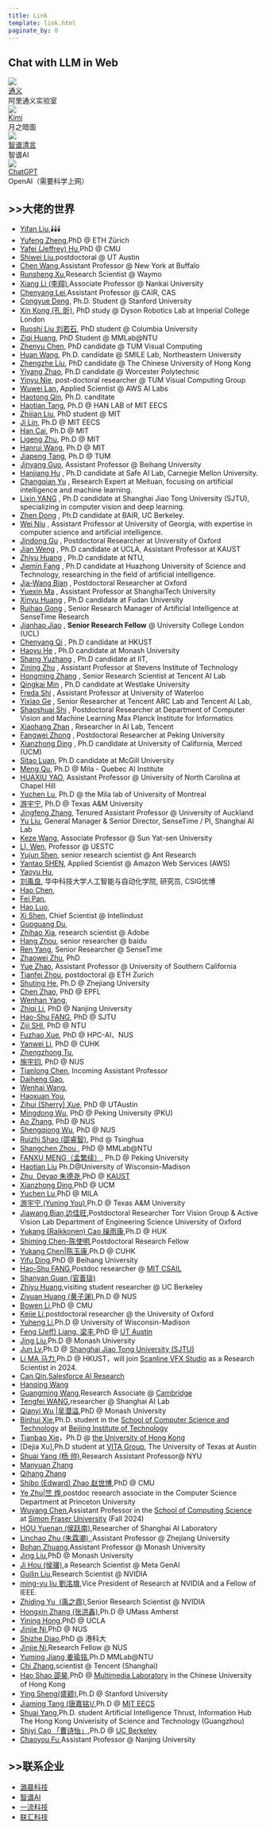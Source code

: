 ```yaml
---
title: Link
template: link.html
paginate_by: 0
---
```

## Chat with LLM in Web

<div class="post-body">
   <div id="links">
      <div class="links-content">
         <div class="link-navigation">
         	<!-- ------------------ -->
            <div class="card">
               <img class="ava" src="https://acd-assets.alicdn.com/acd_work/tongyi-portal/assets/logo.svg" />
               <div class="card-header">
                  <div>
                     <a href="https://tongyi.aliyun.com/qianwen/">通义</a>
                  </div>
                  <div class="info">阿里通义实验室</div>
               </div>
            </div>
            <!-- kimi -->
            <div class="card">
               <img class="ava" src="https://encrypted-tbn0.gstatic.com/images?q=tbn:ANd9GcSUKvIBuPnlnobZMz2mUiAiJvQztxjK-s5Hsw&s" />
               <div class="card-header">
                  <div>
                     <a href="https://kimi.moonshot.cn/">Kimi</a>
                  </div>
                  <div class="info">月之暗面</div>
               </div>
            </div>
            <!-- zhipu -->
            <div class="card">
               <img class="ava" src="https://is1-ssl.mzstatic.com/image/thumb/Purple221/v4/13/82/e9/1382e91b-362d-21c3-f06e-b8664cbebf13/AppIcon-0-0-1x_U007ephone-0-0-85-220.png/217x0w.webp" />
               <div class="card-header">
                  <div>
                     <a href="https://chatglm.cn/">智谱清言</a>
                  </div>
                  <div class="info">智谱AI</div>
               </div>
            </div>
            <!-- chatgpt -->
            <div class="card">
               <img class="ava" src="https://static.vecteezy.com/system/resources/previews/021/608/790/original/chatgpt-logo-chat-gpt-icon-on-black-background-free-vector.jpg" />
               <div class="card-header">
                  <div>
                     <a href="https://chatgpt.com/">ChatGPT</a>
                  </div>
                  <div class="info">OpenAI（需要科学上网）</div>
               </div>
            </div>
         </div>
      </div>
   </div>
</div>


## >>大佬的世界

- [Yifan Liu](https://github.com/irfanICMLL),🕯️🕯️🕯️
- [Yufeng Zheng](https://ait.ethz.ch/people/zhengyuf),PhD @ ETH Zürich
- [Yafei (Jeffrey) Hu](https://jeffreyyh.github.io),PhD @ CMU
- [Shiwei Liu](https://shiweiliuiiiiiii.github.io/),postdoctoral @ UT Austin
- [Chen Wang](https://sairlab.org/team/chen/),Assistant Professor @ New York at Buffalo
- [Runsheng Xu](https://derrickxunu.github.io),Research Scientist @ Waymo
- [Xiang Li (李翔)](http://implus.github.io),Associate Professor @ Nankai University
- [Chenyang Lei](https://chenyanglei.github.io),Assistant Professor @ CAIR, CAS
- [Congyue Deng](https://cs.stanford.edu/~congyue/),  Ph.D. Student @ Stanford University
- [Xin Kong (孔 昕)](https://kxhit.github.io/),  PhD study @ Dyson Robotics Lab at Imperial College London
- [Ruoshi Liu 刘若石](https://ruoshiliu.github.io/),  PhD student @ Columbia University
- [Ziqi Huang](https://ziqihuangg.github.io/),  PhD Student @ MMLab@NTU
- [Zhenyu Chen](https://daveredrum.github.io/),  PhD candidate @ TUM Visual Computing
- [Huan Wang](https://huanwang.tech/),  Ph.D. candidate @ SMILE Lab,  Northeastern University
- [Zhengzhe Liu](https://liuzhengzhe.github.io/),  PhD candidate @ The Chinese University of Hong Kong
- [Yiyang Zhao](https://www.zhaoyiyang.me/),  Ph.D candidate @ Worcester Polytechnic
- [Yinyu Nie](https://yinyunie.github.io/Publications),  post-doctoral researcher @ TUM Visual Computing Group
- [Wuwei Lan](https://scholar.google.com/citations?user=rpOgHRMAAAAJ&hl=en),  Applied Scientist @ AWS AI Labs
- [Haotong Qin](https://htqin.github.io/),  Ph.D. canditate
- [Haotian Tang](http://kentang.net/),  Ph.D @ HAN LAB of MIT EECS
- [Zhijian Liu](https://zhijianliu.com/),  PhD student @ MIT
- [Ji Lin](https://www.linji.me/),  Ph.D @ MIT EECS
- [Han Cai](https://han-cai.github.io/),  Ph.D @ MIT
- [Ligeng Zhu](https://lzhu.me/),  Ph.D @ MIT
- [Hanrui Wang](https://hanruiwang.me/),  Ph.D @ MIT
- [Jiapeng Tang](https://tangjiapeng.github.io/),  Ph.D @ TUM
- [Jinyang Guo](https://jinyangguo.github.io/),  Assistant Professor @ Beihang University
- [Hanjiang Hu](https://hanjianghu.net/) , Ph.D candidate at Safe AI Lab,  Carnegie Mellon University.
- [Changqian Yu](https://www.changqianyu.me/) , Research Expert at Meituan,  focusing on artificial intelligence and machine learning.
- [Lixin YANG](https://lixiny.github.io/) , Ph.D candidate at Shanghai Jiao Tong University (SJTU),  specializing in computer vision and deep learning.
- [Zhen Dong](https://dong-zhen.com/) , Ph.D candidate at BAIR,  UC Berkeley.
- [Wei Niu](https://www.niuwei.info/#about) , Assistant Professor at University of Georgia,  with expertise in computer science and artificial intelligence.
- [Jindong Gu](https://jindonggu.github.io/) , Postdoctoral Researcher at University of Oxford
- [Jian Weng](https://were.github.io/) , Ph.D candidate at UCLA,  Assistant Professor at KAUST
- [Zhiyu Huang](https://mczhi.github.io/) , Ph.D candidate at NTU, 
- [Jiemin Fang](https://jaminfong.cn/) , Ph.D candidate at Huazhong University of Science and Technology,  researching in the field of artificial intelligence.
- [Jia-Wang Bian](https://jwbian.net/) , Postdoctoral Researcher at Oxford
- [Yuexin Ma](http://yuexinma.me/index.html) , Assistant Professor at ShanghaiTech University
- [Xinyu Huang](https://xinyu1205.github.io/) , Ph.D candidate at Fudan University
- [Ruihao Gong](https://xhplus.github.io/) , Senior Research Manager of Artificial Intelligence at SenseTime Research
- [Jianhao Jiao](https://gogojjh.github.io/) , **Senior Research Fellow** @ University College London (UCL)
- [Chenyang Qi](https://chenyangqiqi.github.io/) , Ph.D candidate at HKUST
- [Haoyu He](https://charles-haoyuhe.github.io/) , Ph.D candidate at Monash University
- [Shang Yuzhang](https://42shawn.github.io/) , Ph.D candidate at IIT, 
- [Zining Zhu](https://www.cs.toronto.edu/~zining/) , Assistant Professor at Stevens Institute of Technology
- [Hongming Zhang](https://panda0881.github.io/Hongming_Homepage/) , Senior Research Scientist at Tencent AI Lab
- [Qingkai Min](https://taolusi.github.io/qingkai_min/) , Ph.D candidate at Westlake University
- [Freda Shi](https://home.ttic.edu/~freda/) , Assistant Professor at University of Waterloo
- [Yixiao Ge](https://geyixiao.com/) , Senior Researcher at Tencent ARC Lab and Tencent AI Lab, 
- [Shaoshuai Shi](https://shishaoshuai.com/) , Postdoctoral Researcher at Department of Computer Vision and Machine Learning Max Planck Institute for Informatics
- [Xiaohang Zhan](https://xiaohangzhan.github.io/) , Researcher in AI Lab,  Tencent
- [Fangwei Zhong](http://fangweizhong.xyz/) , Postdoctoral Researcher at Peking University
- [Xianzhong Ding](https://dingxianzhong.github.io/) , Ph.D candidate at University of California,  Merced (UCM)
- [Sitao Luan](https://luansitao.wixsite.com/mysite),  Ph.D candidate at McGill University
- [Meng Qu](https://mnqu.github.io/),  Ph.D @ Mila - Quebec AI Institute
- [HUAXIU YAO](https://www.huaxiuyao.io/),  Assistant Professor @ University of North Carolina at Chapel Hill
- [Yuchen Lu](http://jackhaha363.github.io/),  Ph.D @ the Mila lab of University of Montreal
- [游宇宁](https://yyou1996.github.io/),  Ph.D @ Texas A&M University
- [Jingfeng Zhang](https://zjfheart.github.io/),  Tenured Assistant Professor @ University of Auckland
- [Yu Liu](https://liuyu.us/),  General Manager & Senior Director,  SenseTime / PI,  Shanghai AI Lab
- [Keze Wang](https://kezewang.com/#),  Associate Professor @ Sun Yat-sen University
- [LI,  Wen](https://wenli-vision.github.io/),  Professor @ UESTC
- [Yujun Shen](https://shenyujun.github.io/),  senior research scientist @ Ant Research
- [Yantao SHEN](https://yantaoshen.github.io/),  Applied Scientist @ Amazon Web Services (AWS)
- [Yaoyu Hu](http://www.huyaoyu.com/),  
- [刘禹良](http://faculty.hust.edu.cn/liuyuliang/zh_CN/index.htm),  华中科技大学人工智能与自动化学院, 研究员, CSIG优博
- [Hao Chen](https://stan-haochen.github.io/),  
- [Fei Pan](https://sites.google.com/view/feipan/home),  
- [Hao Luo](http://luohao.site/),  
- [Xi Shen](https://xishen0220.github.io/),  Chief Scientist @ Intellindust
- [Guoguang Du](https://georgedu.github.io/),  
- [Zhihao Xia](https://likesum.github.io/),  research scientist @ Adobe
- [Hang Zhou](https://hangz-nju-cuhk.github.io/),  senior researcher @ baidu
- [Ren Yang](https://renyang-home.github.io/),  Senior Researcher @ SenseTime 
- [Zhaowei Zhu](https://users.soe.ucsc.edu/~zhaoweizhu/),  PhD
- [Yue Zhao](https://viterbi-web.usc.edu/~yzhao010/),  Assistant Professor @ University of Southern California
- [Tianfei Zhou](https://www.tfzhou.com/),  postdoctoral @ ETH Zurich
- [Shuting He](https://heshuting555.github.io/),  Ph.D @ Zhejiang University
- [Chen Zhao](https://sailor-z.github.io/),  PhD @ EPFL
- [Wenhan Yang](https://flyywh.github.io/index.html),  
- [Zhiqi Li](https://zhiqi-li.github.io/),  PhD @ Nanjing University
- [Hao-Shu FANG](https://fang-haoshu.github.io/),  PhD @ SJTU
- [Ziji SHI](https://zijishi.xyz/),  PhD @ NTU
- [Fuzhao Xue](https://xuefuzhao.github.io/),  PhD @ HPC-AI、NUS
- [Yanwei Li](https://yanwei-li.com/),  PhD @ CUHK
- [Zhengzhong Tu](https://github.com/vztu),  
- [施宇钧](https://yujun-shi.github.io),  PhD @ NUS
- [Tianlong Chen](https://tianlong-chen.github.io/),  Incoming Assistant Professor
- [Daiheng Gao](https://tomguluson92.github.io),  
- [Wenhai Wang](https://whai362.github.io),  
- [Haoxuan You](https://hxyou.github.io/),  
- [Zihui (Sherry) Xue](https://zihuixue.github.io/),  PhD @ UTAustin
- [Mingdong Wu](https://aaronanima.github.io/),  PhD @ Peking University (PKU)
- [Ao Zhang](https://waxnkw.github.io/),  PhD @ NUS
- [Shengqiong Wu](https://chocowu.github.io/),  PhD @ NUS
- [ Ruizhi Shao (邵睿智)](https://dsaurus.github.io/saurus/),  Phd @ Tsinghua
- [ Shangchen Zhou ](https://shangchenzhou.com/),  PhD @ MMLab@NTU
- [ FANXU MENG（孟繁续）](https://fxmeng.github.io),  Ph.D @ Peking University
- [Haotian Liu](https://hliu.cc) Ph.D@University of Wisconsin-Madison
- [Zhu, Deyao 朱德尧](https://tsutikgiau.github.io),PhD @ [KAUST](https://cemse.kaust.edu.sa/vcc)
- [Xianzhong Ding](https://dingxianzhong.github.io),PhD @ UCM
- [Yuchen Lu](http://jackhaha363.github.io/),PhD @ MILA
- [游宇宁 (Yuning You)](https://yyou1996.github.io/),Ph.D @ Texas A&M University
- [Jiawang Bian,边佳旺](https://jwbian.net),Postdoctoral Researcher  Torr Vision Group & Active Vision Lab Department of Engineering Science University of Oxford
- [Yukang (Raikkonen) Cao   操雨康](https://yukangcao.github.io),Ph.D @ HUK
- [Shiming Chen-陈使明](https://shiming-chen.github.io/),Postdoctoral Research Fellow
- [Yukang Chen|陈玉康](https://yukangchen.com/),Ph.D  @ CUHK
- [Yifu Ding](https://yifu-ding.github.io),PhD @ Beihang University
- [Hao-Shu FANG](https://fang-haoshu.github.io/),Postdoc researcher @ [MIT CSAIL](https://www.csail.mit.edu/)
- [Shanyan Guan (官善琰)](https://syguan96.github.io/)
- [Zhiyu Huang](https://mczhi.github.io/),visiting student researcher @  UC Berkeley
- [Ziyuan Huang (黄子渊)](https://huang-ziyuan.github.io/),Ph.D @ NUS
- [Bowen Li](https://jaraxxus-me.github.io/),PhD @ CMU 
- [Kejie Li](https://likojack.github.io/kejieli/#/home),postdoctoral researcher @ the University of Oxford
- [Yuheng Li](https://yuheng-li.github.io/),Ph.D @ University of Wisconsin-Madison
- [Feng (Jeff) Liang, 梁丰](https://jeff-liangf.github.io/),PhD @ [UT Austin](https://www.utexas.edu/)
- [Jing Liu](https://jing-liu.com/),Ph.D @  Monash University
- [Jun Lv](https://lyuj1998.github.io/),Ph.D @  [Shanghai Jiao Tong University (SJTU)](https://www.sjtu.edu.cn/)
- [Li MA 马力](https://limacv.github.io/homepage/),Ph.D @ HKUST，will join [Scanline VFX Studio](https://www.scanlinevfx.com/) as a Research Scientist in 2024.
- [Can Qin](https://canqin.tech/),[Salesforce AI Research](https://www.salesforceairesearch.com/)
- [Hanqing Wang](https://hanqingwangai.github.io/)
- [Guangming Wang](https://guangmingw.github.io/),Research Associate @ [Cambridge](https://www.cam.ac.uk/)
- [Tengfei WANG](https://tengfei-wang.github.io/),researcher @ Shanghai AI Lab
- [Qianyi Wu |吴潜溢](https://wuqianyi.top/),PhD @ Monash University
- [Binhui Xie](https://binhuixie.github.io/),Ph.D. student in the [School of Computer Science and Technology](https://cs.bit.edu.cn/) at [Beijing Institute of Technology](https://english.bit.edu.cn/)
- [Tianbao Xie](https://tianbaoxie.com/)，Ph.D @ [the University of Hong Kong](https://www.hku.hk/)
- [Dejia Xu],Ph.D student at [VITA Group](https://vita-group.github.io/), The University of Texas at Austin
- [Shuai Yang (杨 帅)](https://williamyang1991.github.io/),Research Assistant Professor@ NYU
- [Manyuan Zhang](https://manyuan97.github.io/)
- [Qihang Zhang](https://zqh0253.github.io/)
- [Shibo (Edward) Zhao 赵世博](https://shibowing.github.io/),PhD @ CMU
- [Ye Zhu|竺 烨](https://l-yezhu.github.io/),postdoc research associate in the Computer Science Department at Princeton University
- [Wuyang Chen](https://chenwydj.github.io/),Assistant Professor in the [School of Computing Science](https://www.sfu.ca/computing.html) at [Simon Fraser University](https://www.sfu.ca/) (Fall 2024)
- [HOU Yuenan (侯跃南)](https://cardwing.github.io/),Researcher of Shanghai AI Laboratory
- [Linchao Zhu (朱霖潮) ](https://ffmpbgrnn.github.io/),Assistant Professor @  Zhejiang University
- [Bohan Zhuang](https://bohanzhuang.github.io),Assistant Professor @ Monash University
- [Jing Liu](https://jing-liu.com/),PhD @ Monash University
- [Ji Hou (侯骥)](https://sekunde.github.io/),a Research Scientist @ Meta GenAI
- [Guilin Liu](https://liuguilin1225.github.io/),Research Scientist @ NVIDIA
- [ming-yu liu 劉洺堉](https://mingyuliu.net/#),Vice President of Research at NVIDIA and a Fellow of IEEE.
- [Zhiding Yu  (禹之鼎)](https://chrisding.github.io/),Senior Research Scientist @ NVIDIA
- [Hongxin Zhang (张洪鑫)](https://icefoxzhx.github.io),Ph.D @ UMass Amherst
- [Yining Hong](https://evelinehong.github.io/),PhD @ UCLA
- [Jinjie Ni](https://jinjie.one),PhD @ NUS
- [Shizhe Diao](https://shizhediao.github.io/),PhD @ 港科大
- [Jinjie Ni](https://jinjie.one),Research Fellow @ NUS
- [Yuming Jiang 姜瑜铭](https://yumingj.github.io/),Ph.D MMLab@NTU
- [Chi Zhang](https://icoz69.github.io/),scientist @ Tencent (Shanghai)
- [Hao Shao   邵昊](http://hao-shao.com/),PhD @ [Multimedia Laboratory](http://mmlab.ie.cuhk.edu.hk/) in the Chinese University of Hong Kong
- [Ying Sheng(盛颖)](https://sites.google.com/view/yingsheng/home),Ph.D @ Stanford University
- [Jiaming Tang (唐嘉铭)/](https://jiamingtang.me/),Ph.D @ [MIT EECS](https://www.eecs.mit.edu/)
- [Shuai Yang](https://andysonys.github.io/),Ph.D. student Artificial Intelligence Thrust, Information Hub The Hong Kong Univerisity of Science and Technology (Guangzhou)
- [Shiyi Cao 「曹诗怡」](https://shiyicao.com/),Ph.D @ [UC Berkeley ](https://eecs.berkeley.edu/)
- [Chaoyou Fu](https://bradyfu.github.io/),Assistant Professor @ Nanjing University



## >>联系企业

- [ 潞晨科技](https://www.luchentech.com/) 
- [ 智谱AI](https://www.zhipuai.cn/)
- [ 一流科技](https://www.oneflow.org/index.html)
- [ 联汇科技](https://www.hzlh.com/)